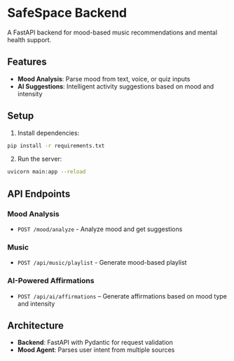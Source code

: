 # SafeSpace Backend

A FastAPI backend for mood-based music recommendations and mental health support.

## Features

- **Mood Analysis**: Parse mood from text, voice, or quiz inputs
- **AI Suggestions**: Intelligent activity suggestions based on mood and intensity

## Setup

1. Install dependencies:
```bash
pip install -r requirements.txt
```

2. Run the server:
```bash
uvicorn main:app --reload
```

## API Endpoints

### Mood Analysis
- `POST /mood/analyze` - Analyze mood and get suggestions

### Music
- `POST /api/music/playlist` - Generate mood-based playlist

### AI-Powered Affirmations
- `POST /api/ai/affirmations` – Generate affirmations based on mood type and intensity

## Architecture

- **Backend**: FastAPI with Pydantic for request validation
- **Mood Agent**: Parses user intent from multiple sources
